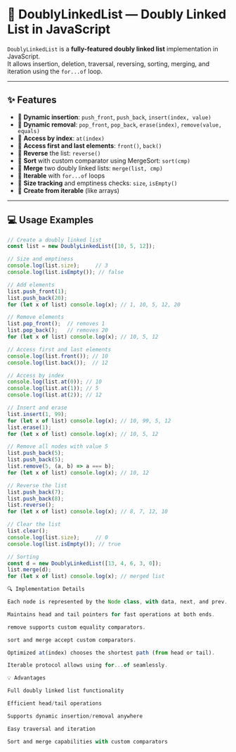 # 🔗 DoublyLinkedList — Doubly Linked List in JavaScript

`DoublyLinkedList` is a **fully-featured doubly linked list** implementation in JavaScript.  
It allows insertion, deletion, traversal, reversing, sorting, merging, and iteration using the `for...of` loop.  

---

## ✨ Features

- 🔹 **Dynamic insertion**: `push_front`, `push_back`, `insert(index, value)`  
- 🔹 **Dynamic removal**: `pop_front`, `pop_back`, `erase(index)`, `remove(value, equals)`  
- 🔹 **Access by index**: `at(index)`  
- 🔹 **Access first and last elements**: `front()`, `back()`  
- 🔹 **Reverse** the list: `reverse()`  
- 🔹 **Sort** with custom comparator using MergeSort: `sort(cmp)`  
- 🔹 **Merge** two doubly linked lists: `merge(list, cmp)`  
- 🔹 **Iterable** with `for...of` loops  
- 🔹 **Size tracking** and emptiness checks: `size`, `isEmpty()`  
- 🔹 **Create from iterable** (like arrays)  

---

## 💻 Usage Examples

```javascript
// Create a doubly linked list
const list = new DoublyLinkedList([10, 5, 12]);

// Size and emptiness
console.log(list.size);     // 3
console.log(list.isEmpty()); // false

// Add elements
list.push_front(1);
list.push_back(20);
for (let x of list) console.log(x); // 1, 10, 5, 12, 20

// Remove elements
list.pop_front();  // removes 1
list.pop_back();   // removes 20
for (let x of list) console.log(x); // 10, 5, 12

// Access first and last elements
console.log(list.front()); // 10
console.log(list.back());  // 12

// Access by index
console.log(list.at(0)); // 10
console.log(list.at(1)); // 5
console.log(list.at(2)); // 12

// Insert and erase
list.insert(1, 99);
for (let x of list) console.log(x); // 10, 99, 5, 12
list.erase(1);
for (let x of list) console.log(x); // 10, 5, 12

// Remove all nodes with value 5
list.push_back(5);
list.push_back(5);
list.remove(5, (a, b) => a === b);
for (let x of list) console.log(x); // 10, 12

// Reverse the list
list.push_back(7);
list.push_back(8);
list.reverse();
for (let x of list) console.log(x); // 8, 7, 12, 10

// Clear the list
list.clear();
console.log(list.size);     // 0
console.log(list.isEmpty()); // true

// Sorting
const d = new DoublyLinkedList([13, 4, 6, 3, 0]);
list.merge(d);
for (let x of list) console.log(x); // merged list

🔍 Implementation Details

Each node is represented by the Node class, with data, next, and prev.

Maintains head and tail pointers for fast operations at both ends.

remove supports custom equality comparators.

sort and merge accept custom comparators.

Optimized at(index) chooses the shortest path (from head or tail).

Iterable protocol allows using for...of seamlessly.

💡 Advantages

Full doubly linked list functionality

Efficient head/tail operations

Supports dynamic insertion/removal anywhere

Easy traversal and iteration

Sort and merge capabilities with custom comparators
